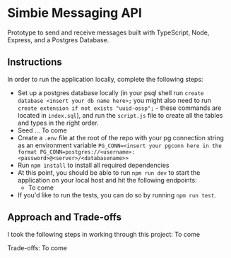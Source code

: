 # Simbie Messaging API

Prototype to send and receive messages built with TypeScript, Node, Express, and a Postgres Database.

## Instructions

In order to run the application locally, complete the following steps:
* Set up a postgres database locally (in your psql shell run ```create database <insert your db name here>;``` you might also need to run ```create extension if not exists "uuid-ossp";``` - these commands are located in ```index.sql```), and run the ```script.js``` file to create all the tables and types in the right order.
* Seed ... To come
* Create a ```.env``` file at the root of the repo with your pg connection string as an environment variable ```PG_CONN=<insert your pgconn here in the format PG_CONN=postgres://<username>:<password>@<server>/<databasename>>```
* Run ```npm install``` to install all required dependencies
* At this point, you should be able to run ```npm run dev``` to start the application on your local host and hit the following endpoints:
  - To come
* If you'd like to run the tests, you can do so by running ```npm run test```.

## Approach and Trade-offs

I took the following steps in working through this project:
To come

Trade-offs:
To come
